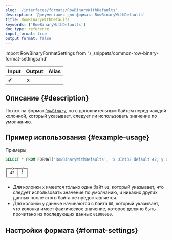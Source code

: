 ```yaml
---
slug: '/interfaces/formats/RowBinaryWithDefaults'
description: 'Документация для формата RowBinaryWithDefaults'
title: RowBinaryWithDefaults
keywords: ['RowBinaryWithDefaults']
doc_type: reference
input_format: true
output_format: false
---
```

import RowBinaryFormatSettings from './_snippets/common-row-binary-format-settings.md'

| Input | Output | Alias |
|-------|--------|-------|
| ✔     | ✗      |       |

## Описание {#description}

Похож на формат [`RowBinary`](./RowBinary.md), но с дополнительным байтом перед каждой колонкой, который указывает, следует ли использовать значение по умолчанию.

## Пример использования {#example-usage}

Примеры:

```sql title="Query"
SELECT * FROM FORMAT('RowBinaryWithDefaults', 'x UInt32 default 42, y UInt32', x'010001000000')
```
```response title="Response"
┌──x─┬─y─┐
│ 42 │ 1 │
└────┴───┘
```

- Для колонки `x` имеется только один байт `01`, который указывает, что следует использовать значение по умолчанию, и никаких других данных после этого байта не предоставляется.
- Для колонки `y` данные начинаются с байта `00`, который указывает, что колонка имеет фактическое значение, которое должно быть прочитано из последующих данных `01000000`.

## Настройки формата {#format-settings}

<RowBinaryFormatSettings/>
